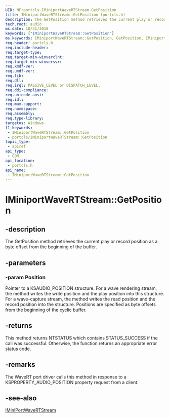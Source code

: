 ```yaml
---
UID: NF:portcls.IMiniportWaveRTStream.GetPosition
title: IMiniportWaveRTStream::GetPosition (portcls.h)
description: The GetPosition method retrieves the current play or record position as a byte offset from the beginning of the buffer.
tech.root: audio
ms.date: 10/31/2018
keywords: ["IMiniportWaveRTStream::GetPosition"]
ms.keywords: IMiniportWaveRTStream::GetPosition, GetPosition, IMiniportWaveRTStream.GetPosition, IMiniportWaveRTStream::GetPosition, IMiniportWaveRTStream.GetPosition
req.header: portcls.h
req.include-header: 
req.target-type: 
req.target-min-winverclnt: 
req.target-min-winversvr: 
req.kmdf-ver: 
req.umdf-ver: 
req.lib: 
req.dll: 
req.irql: PASSIVE_LEVEL or DISPATCH_LEVEL.
req.ddi-compliance: 
req.unicode-ansi: 
req.idl: 
req.max-support: 
req.namespace: 
req.assembly: 
req.type-library: 
targetos: Windows
f1_keywords:
 - IMiniportWaveRTStream::GetPosition
 - portcls/IMiniportWaveRTStream::GetPosition
topic_type:
 - apiref
api_type:
 - COM
api_location:
 - portcls.h
api_name:
 - IMiniportWaveRTStream::GetPosition
---
```


# IMiniportWaveRTStream::GetPosition


## -description

The GetPosition method retrieves the current play or record position as a byte offset from the beginning of the buffer.

## -parameters

### -param Position

Pointer to a KSAUDIO_POSITION structure. For a wave rendering stream, the method writes the write position and the play position into this structure. For a wave-capture stream, the method writes the read position and the record position into the structure. Positions are specified as byte offsets from the beginning of the cyclic buffer.

## -returns

This method returns NTSTATUS which contains STATUS_SUCCESS if the call was successful. Otherwise, the function returns an appropriate error status code.

## -remarks

The WaveRT port driver calls this method in response to a KSPROPERTY_AUDIO_POSITION property request from a client.

## -see-also

[IMiniPortWaveRTStream](nn-portcls-iminiportwavertstream.md)

